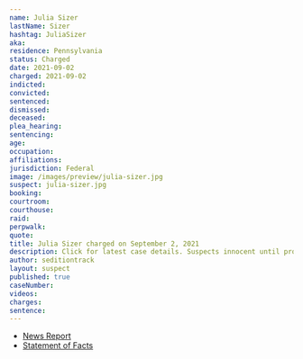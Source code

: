 ```yaml
---
name: Julia Sizer
lastName: Sizer
hashtag: JuliaSizer
aka:
residence: Pennsylvania
status: Charged
date: 2021-09-02
charged: 2021-09-02
indicted:
convicted:
sentenced:
dismissed:
deceased:
plea_hearing:
sentencing:
age:
occupation:
affiliations:
jurisdiction: Federal
image: /images/preview/julia-sizer.jpg
suspect: julia-sizer.jpg
booking:
courtroom:
courthouse:
raid:
perpwalk:
quote:
title: Julia Sizer charged on September 2, 2021
description: Click for latest case details. Suspects innocent until proven guilty.
author: seditiontrack
layout: suspect
published: true
caseNumber:
videos:
charges:
sentence:
---
```

- [News Report](https://pittsburgh.cbslocal.com/2021/09/02/ellwood-city-woman-capitol-riot-charges/)
- [Statement of Facts](https://www.justice.gov/usao-dc/case-multi-defendant/file/1430506/download)
